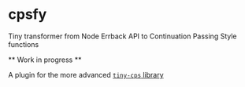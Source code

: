 # cpsfy
Tiny transformer from Node Errback API to Continuation Passing Style functions

** Work in progress **

A plugin for the more advanced [`tiny-cps` library](https://github.com/dmitriz/tiny-cps)